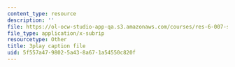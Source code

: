 ```yaml
---
content_type: resource
description: ''
file: https://ol-ocw-studio-app-qa.s3.amazonaws.com/courses/res-6-007-signals-and-systems-spring-2011/5f557a4798025a438a671a54550c820f_D3bblng-Kcc.vtt
file_type: application/x-subrip
resourcetype: Other
title: 3play caption file
uid: 5f557a47-9802-5a43-8a67-1a54550c820f
---
```

